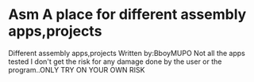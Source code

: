 Asm
A place for different assembly apps,projects
===

Different assembly apps,projects
Written by:BboyMUPO
Not all the apps tested
I don't get the risk for any damage done by the user or the program..ONLY TRY ON YOUR OWN RISK
